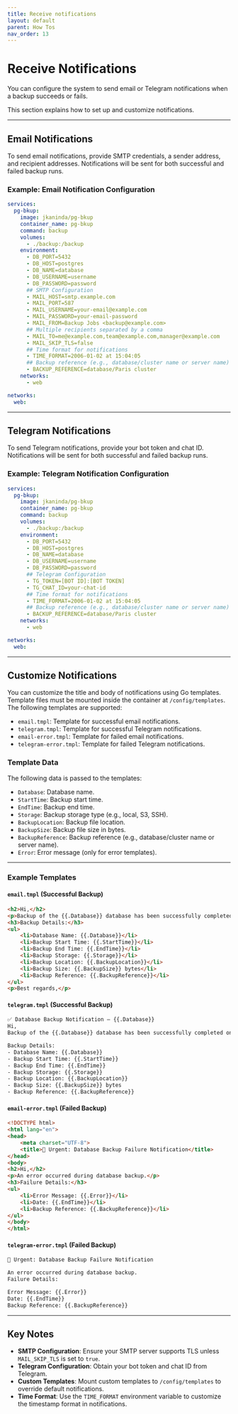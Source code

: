 ```yaml
---
title: Receive notifications
layout: default
parent: How Tos
nav_order: 13
---
```


# Receive Notifications

You can configure the system to send email or Telegram notifications when a backup succeeds or fails. 

This section explains how to set up and customize notifications.

---

## Email Notifications

To send email notifications, provide SMTP credentials, a sender address, and recipient addresses. Notifications will be sent for both successful and failed backup runs.

### Example: Email Notification Configuration

```yaml
services:
  pg-bkup:
    image: jkaninda/pg-bkup
    container_name: pg-bkup
    command: backup
    volumes:
      - ./backup:/backup
    environment:
      - DB_PORT=5432
      - DB_HOST=postgres
      - DB_NAME=database
      - DB_USERNAME=username
      - DB_PASSWORD=password
      ## SMTP Configuration
      - MAIL_HOST=smtp.example.com
      - MAIL_PORT=587
      - MAIL_USERNAME=your-email@example.com
      - MAIL_PASSWORD=your-email-password
      - MAIL_FROM=Backup Jobs <backup@example.com>
      ## Multiple recipients separated by a comma
      - MAIL_TO=me@example.com,team@example.com,manager@example.com
      - MAIL_SKIP_TLS=false
      ## Time format for notifications
      - TIME_FORMAT=2006-01-02 at 15:04:05
      ## Backup reference (e.g., database/cluster name or server name)
      - BACKUP_REFERENCE=database/Paris cluster
    networks:
      - web

networks:
  web:
```

---

## Telegram Notifications

To send Telegram notifications, provide your bot token and chat ID. Notifications will be sent for both successful and failed backup runs.

### Example: Telegram Notification Configuration

```yaml
services:
  pg-bkup:
    image: jkaninda/pg-bkup
    container_name: pg-bkup
    command: backup
    volumes:
      - ./backup:/backup
    environment:
      - DB_PORT=5432
      - DB_HOST=postgres
      - DB_NAME=database
      - DB_USERNAME=username
      - DB_PASSWORD=password
      ## Telegram Configuration
      - TG_TOKEN=[BOT ID]:[BOT TOKEN]
      - TG_CHAT_ID=your-chat-id
      ## Time format for notifications
      - TIME_FORMAT=2006-01-02 at 15:04:05
      ## Backup reference (e.g., database/cluster name or server name)
      - BACKUP_REFERENCE=database/Paris cluster
    networks:
      - web

networks:
  web:
```

---

## Customize Notifications

You can customize the title and body of notifications using Go templates. Template files must be mounted inside the container at `/config/templates`. The following templates are supported:

- `email.tmpl`: Template for successful email notifications.
- `telegram.tmpl`: Template for successful Telegram notifications.
- `email-error.tmpl`: Template for failed email notifications.
- `telegram-error.tmpl`: Template for failed Telegram notifications.

### Template Data

The following data is passed to the templates:

- `Database`: Database name.
- `StartTime`: Backup start time.
- `EndTime`: Backup end time.
- `Storage`: Backup storage type (e.g., local, S3, SSH).
- `BackupLocation`: Backup file location.
- `BackupSize`: Backup file size in bytes.
- `BackupReference`: Backup reference (e.g., database/cluster name or server name).
- `Error`: Error message (only for error templates).

---

### Example Templates

#### `email.tmpl` (Successful Backup)

```html
<h2>Hi,</h2>
<p>Backup of the {{.Database}} database has been successfully completed on {{.EndTime}}.</p>
<h3>Backup Details:</h3>
<ul>
    <li>Database Name: {{.Database}}</li>
    <li>Backup Start Time: {{.StartTime}}</li>
    <li>Backup End Time: {{.EndTime}}</li>
    <li>Backup Storage: {{.Storage}}</li>
    <li>Backup Location: {{.BackupLocation}}</li>
    <li>Backup Size: {{.BackupSize}} bytes</li>
    <li>Backup Reference: {{.BackupReference}}</li>
</ul>
<p>Best regards,</p>
```

#### `telegram.tmpl` (Successful Backup)

```html
✅ Database Backup Notification – {{.Database}}
Hi,
Backup of the {{.Database}} database has been successfully completed on {{.EndTime}}.

Backup Details:
- Database Name: {{.Database}}
- Backup Start Time: {{.StartTime}}
- Backup End Time: {{.EndTime}}
- Backup Storage: {{.Storage}}
- Backup Location: {{.BackupLocation}}
- Backup Size: {{.BackupSize}} bytes
- Backup Reference: {{.BackupReference}}
```

#### `email-error.tmpl` (Failed Backup)

```html
<!DOCTYPE html>
<html lang="en">
<head>
    <meta charset="UTF-8">
    <title>🔴 Urgent: Database Backup Failure Notification</title>
</head>
<body>
<h2>Hi,</h2>
<p>An error occurred during database backup.</p>
<h3>Failure Details:</h3>
<ul>
    <li>Error Message: {{.Error}}</li>
    <li>Date: {{.EndTime}}</li>
    <li>Backup Reference: {{.BackupReference}}</li>
</ul>
</body>
</html>
```

#### `telegram-error.tmpl` (Failed Backup)

```html
🔴 Urgent: Database Backup Failure Notification

An error occurred during database backup.
Failure Details:

Error Message: {{.Error}}
Date: {{.EndTime}}
Backup Reference: {{.BackupReference}}
```

---

## Key Notes

- **SMTP Configuration**: Ensure your SMTP server supports TLS unless `MAIL_SKIP_TLS` is set to `true`.
- **Telegram Configuration**: Obtain your bot token and chat ID from Telegram.
- **Custom Templates**: Mount custom templates to `/config/templates` to override default notifications.
- **Time Format**: Use the `TIME_FORMAT` environment variable to customize the timestamp format in notifications.